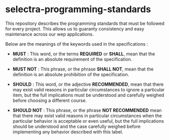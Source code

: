 # selectra-programming-standards

This repository describes the programming standards that must be followed for every project. This allows us to guaranty consistency and easy maintenance across
our wep applications.

Below are the meanings of the keywords used in the specifications :

* **MUST** : This word, or the terms **REQUIRED** or **SHALL**, mean that the definition is an absolute requirement of the specification.

* **MUST NOT** : This phrase, or the phrase **SHALL NOT**, mean that the definition is an absolute prohibition of the specification.

* **SHOULD** : This word, or the adjective **RECOMMENDED**, mean that there may exist valid reasons in particular circumstances to ignore a particular item, but the full implications must be understood and carefully weighed before choosing a different course.

* **SHOULD NOT** : This phrase, or the phrase **NOT RECOMMENDED** mean that there may exist valid reasons in particular circumstances when the particular behavior is acceptable or even useful, but the full implications should be understood and the case carefully weighed before implementing any behavior described with this label.

